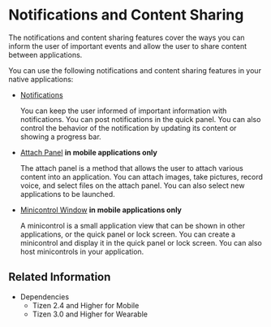# Notifications and Content Sharing


The notifications and content sharing features cover the ways you can inform the user of important events and allow the user to share content between applications.

You can use the following notifications and content sharing features in your native applications:

- [Notifications](notifications.md)

  You can keep the user informed of important information with notifications. You can post notifications in the quick panel. You can also control the behavior of the notification by updating its content or showing a progress bar.

- [Attach Panel](attach-panel.md) **in mobile applications only**

  The attach panel is a method that allows the user to attach various content into an application. You can attach images, take pictures, record voice, and select files on the attach panel. You can also select new applications to be launched.

- [Minicontrol Window](minicontrol.md) **in mobile applications only**

  A minicontrol is a small application view that can be shown in other applications, or the quick panel or lock screen. You can create a minicontrol and display it in the quick panel or lock screen. You can also host minicontrols in your application.

## Related Information
- Dependencies
  - Tizen 2.4 and Higher for Mobile
  - Tizen 3.0 and Higher for Wearable
